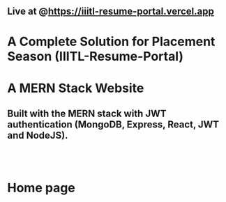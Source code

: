 ## Live at @https://iiitl-resume-portal.vercel.app


#   A Complete Solution for Placement Season (IIITL-Resume-Portal) 


# A MERN Stack Website
## Built with the MERN stack with JWT authentication (MongoDB, Express, React, JWT and NodeJS).

</br>
</br>


# Home page

